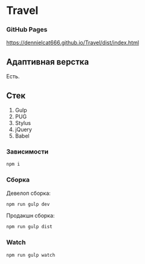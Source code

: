 # Travel

### GitHub Pages

https://dennielcat666.github.io/Travel/dist/index.html


## Адаптивная верстка

Есть.

## Стек

1. Gulp
2. PUG
3. Stylus
4. jQuery
5. Babel

### Зависимости
```bash
npm i
```

### Сборка
Девелоп сборка:
```bash
npm run gulp dev
```
Продакшн сборка:
```bash
npm run gulp dist
```

### Watch
```bash
npm run gulp watch
```
